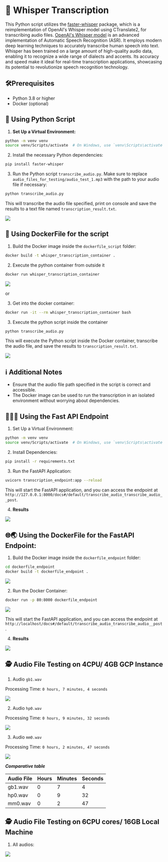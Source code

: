 # 🤖 Whisper Transcription

This Python script utilizes the [faster-whisper](https://github.com/SYSTRAN/faster-whisper) package, which is a reimplementation of OpenAI's Whisper model using CTranslate2, for transcribing audio files. [OpenAI's Whisper model](https://github.com/openai/whisper) is an advanced implementation of Automatic Speech Recognition (ASR). It employs modern deep learning techniques to accurately transcribe human speech into text. Whisper has been trained on a large amount of high-quality audio data, enabling it to recognize a wide range of dialects and accents. Its accuracy and speed make it ideal for real-time transcription applications, showcasing its potential to revolutionize speech recognition technology.

## 🛠️Prerequisites

- Python 3.8 or higher
- Docker (optional)

## 🚀 Using Python Script

1. **Set Up a Virtual Environment:**

```bash
python -m venv venv
source venv/Scripts/activate  # On Windows, use `venv\Scripts\activate`
```

2. Install the necessary Python dependencies:

```bash
pip install faster-whisper
```

3. Run the Python script `transcribe_audio.py`. Make sure to replace `audio_files_for_testing/audio_test_1.mp3` with the path to your audio file if necessary:

```bash
python transcribe_audio.py
```

This will transcribe the audio file specified, print on console and save the results to a text file named `transcription_result.txt`.

<img src="./imgs/transcription_result.png"/>

## 🐳 Using DockerFile for the script

1. Build the Docker image inside the `dockerfile_script` folder:

```bash
docker build -t whisper_transcription_container .
```

2. Execute the python container from outside it

```bash
docker run whisper_transcription_container
```

<img src="./imgs/run_docker_outside_container.png"/>

or

3. Get into the docker container:

```bash
docker run -it --rm whisper_transcription_container bash
```

3. Execute the python script inside the container

```bash
python transcribe_audio.py
```

This will execute the Python script inside the Docker container, transcribe the audio file, and save the results to `transcription_result.txt`.

<img src="./imgs/docker_transcription_result.png"/>

## ℹ️ Additional Notes

- Ensure that the audio file path specified in the script is correct and accessible.
- The Docker image can be used to run the transcription in an isolated environment without worrying about dependencies.

## 🧑🏻‍💻 Using the Fast API Endpoint

1. Set Up a Virtual Environment:

```bash
python -m venv venv
source venv/Scripts/activate  # On Windows, use `venv\Scripts\activate`
```

2. Install Dependencies:

```bash
pip install -r requirements.txt
```

3. Run the FastAPI Application:

```bash
uvicorn transcription_endpoint:app --reload
```

This will start the FastAPI application, and you can access the endpoint at `http://127.0.0.1:8000/docs#/default/transcribe_audio_transcribe_audio__post`.

4. **Results**

<img src="./imgs/endpoint_results.png"/>

## 🌐🌏 Using the DockerFile for the FastAPI Endpoint:

1. Build the Docker image inside the `dockerfile_endpoint` folder:

```bash
cd dockerfile_endpoint
docker build -t dockerfile_endpoint .
```

<img src="./imgs/build_dockerfile_endpoint.png"/>

2. Run the Docker Container:

```bash
docker run -p 80:8000 dockerfile_endpoint
```

<img src="./imgs/build_dockerfile_endpoint.png"/>

This will start the FastAPI application, and you can access the endpoint at `http://localhost/docs#/default/transcribe_audio_transcribe_audio__post`.

4. **Results**

<img src="./imgs/docker_endpoint_results.png"/>

## 🕵️ Audio File Testing on 4CPU/ 4GB GCP Instance

1. Audio `gb1.wav`

Processing Time: `0 hours, 7 minutes, 4 seconds`

<img src="./imgs/audio_gb1_results.png"/>

2. Audio `hp0.wav`

Processing Time: `0 hours, 9 minutes, 32 seconds`

<img src="./imgs/audio_hp0_results.png"/>

3. Audio `mm0.wav`

Processing Time: `0 hours, 2 minutes, 47 seconds`

<img src="./imgs/audio_mm0_results.png"/>

**_Comparative table_**

| Audio File | Hours | Minutes | Seconds |
| ---------- | ----- | ------- | ------- |
| gb1.wav    | 0     | 7       | 4       |
| hp0.wav    | 0     | 9       | 32      |
| mm0.wav    | 0     | 2       | 47      |

## 🕵️ Audio File Testing on 6CPU cores/ 16GB Local Machine

1. All audios:

<img src="./imgs/local_test_results.png"/>
